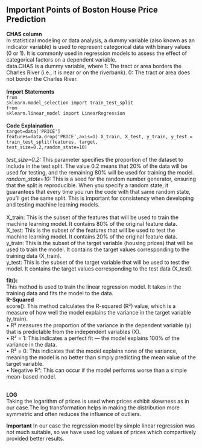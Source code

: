 ## Important Points of Boston House Price Prediction 
**CHAS column**<br>
In statistical modeling or data analysis, a dummy variable (also known as an indicator variable) is used to represent categorical data with binary values (0 or 1). It is commonly used in regression models to assess the effect of categorical factors on a dependent variable.<br>
data.CHAS is a dummy variable, where 1: The tract or area borders the Charles River (i.e., it is near or on the riverbank). 0: The tract or area does not border the Charles River.<br><br>
**Import Statements**<br>
<code>from sklearn.model_selection import train_test_split</code><br>
<code>from sklearn.linear_model import LinearRegression</code><br><br>
**Code Explaination**<br>
<code>target=data['PRICE']
 features=data.drop('PRICE',axis=1)
 X_train, X_test, y_train, y_test = train_test_split(features, target, test_size=0.2,random_state=10)</code><br>
 <br>*test_size=0.2:* This parameter specifies the proportion of the dataset to include in the test split. The value 0.2 means that 20% of the data will be used for testing, and the remaining 80% will be used 
 for training the model.<br>
 *random_state=10:* This is a seed for the random number generator, ensuring that the split is reproducible. When you specify a random state, it guarantees that every time you run the code with that same random state, you'll get the same split. This is important for consistency when developing and testing machine learning models.<br><br>
X_train: This is the subset of the features that will be used to train the machine learning model. It contains 80% of the original feature data.<br>
X_test: This is the subset of the features that will be used to test the machine learning model. It contains 20% of the original feature data.<br>
y_train: This is the subset of the target variable (housing prices) that will be used to train the model. It contains the target values corresponding to the training data (X_train).<br>
y_test: This is the subset of the target variable that will be used to test the model. It contains the target values corresponding to the test data (X_test).<br>

**fit():**<br> This method is used to train the linear regression model. It takes in the training data and fits the model to the data.
<br>
**R-Squared**<br>
score(): This method calculates the R-squared (R²) value, which is a measure of how well the model explains the variance in the target variable (y_train).<br>
•	R² measures the proportion of the variance in the dependent variable (y) that is predictable from the independent variables (X).<br>
•	R² = 1: This indicates a perfect fit — the model explains 100% of the variance in the data.<br>
•	R² = 0: This indicates that the model explains none of the variance, meaning the model is no better than simply predicting the mean value of the target variable.<br>
•	Negative R²: This can occur if the model performs worse than a simple mean-based model.<br><br>

**LOG**<br>
Taking the logarithm of prices is used when prices exhibit skewness as in our case.The log transformation helps in making the distribution more symmetric and often reduces the influence of outliers.<br>

**Important** In our case the regression model by simple linear regression was not much suitable, so we have used log values of prices which compartively provided better results. 
